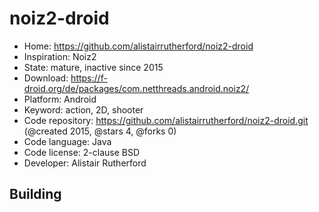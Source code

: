 # noiz2-droid

- Home: https://github.com/alistairrutherford/noiz2-droid
- Inspiration: Noiz2
- State: mature, inactive since 2015
- Download: https://f-droid.org/de/packages/com.netthreads.android.noiz2/
- Platform: Android
- Keyword: action, 2D, shooter
- Code repository: https://github.com/alistairrutherford/noiz2-droid.git (@created 2015, @stars 4, @forks 0)
- Code language: Java
- Code license: 2-clause BSD
- Developer: Alistair Rutherford

## Building
